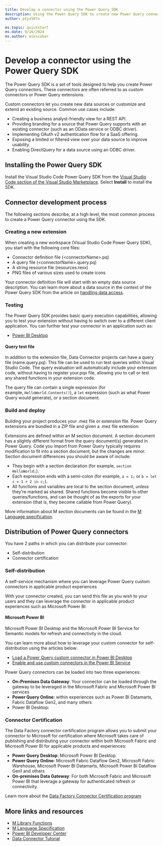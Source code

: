 ```yaml
---
title: Develop a connector using the Power Query SDK
description: Using the Power Query SDK to create new Power Query connectors
author: ptyx507x

ms.topic: quickstart
ms.date: 9/16/2024
ms.author: miescobar
---
```


# Develop a connector using the Power Query SDK

The Power Query SDK is a set of tools designed to help you create Power Query connectors. These connectors are often referred to as custom connectors or Power Query extensions.

Custom connectors let you create new data sources or customize and extend an existing source. Common use cases include:

* Creating a business analyst-friendly view for a REST API.
* Providing branding for a source that Power Query supports with an existing connector (such as an OData service or ODBC driver).
* Implementing OAuth v2 authentication flow for a SaaS offering.
* Exposing a limited or filtered view over your data source to improve usability.
* Enabling DirectQuery for a data source using an ODBC driver.

## Installing the Power Query SDK

Install the Visual Studio Code Power Query SDK from the [Visual Studio Code section of the Visual Studio Marketplace](https://aka.ms/powerquerysdk). Select **Install** to install the SDK.

## Connector development process

The following sections describe, at a high level, the most common process to create a Power Query connector using the SDK.

### Creating a new extension

When creating a new workspace (Visual Studio Code Power Query SDK), you start with the following core files:

* Connector definition file (\<connectorName>.pq)
* A query file (\<connectorName>.query.pq)
* A string resource file (resources.resx)
* PNG files of various sizes used to create icons

Your connector definition file will start with an empty data source description. You can learn more about a data source in the context of the Power Query SDK from the article on [handling data access](HandlingDataAccess.md#data-source-kind).

### Testing

The Power Query SDK provides basic query execution capabilities, allowing you to test your extension without having to switch over to a different client application. You can further test your connector in an application such as:

* [Power BI Desktop](power-bi/connect-data/desktop-connector-extensibility)

#### Query test file

In addition to the extension file, Data Connector projects can have a query file (name.query.pq). This file can be used to run test queries within Visual Studio Code. The query evaluation will automatically include your extension code, without having to register your.pqx file, allowing you to call or test any shared functions in your extension code.

The query file can contain a single expression (for example, `HelloWorld.Contents()`), a `let` expression (such as what Power Query would generate), or a section document.

### Build and deploy

Building your project produces your .mez file or extension file. Power Query extensions are bundled in a ZIP file and given a .mez file extension. 

Extensions are defined within an M section document. A section document has a slightly different format from the query document(s) generated in Power Query. Code you import from Power Query typically requires modification to fit into a section document, but the changes are minor. Section document differences you should be aware of include:

* They begin with a section declaration (for example, `section HelloWorld;`).
* Each expression ends with a semi-colon (for example, `a = 1;` or `b = let c = 1 + 2 in c;`).
* All functions and variables are local to the section document, unless they're marked as shared. Shared functions become visible to other queries/functions, and can be thought of as the exports for your extension (that is, they become callable from Power Query).

More information about M section documents can be found in the [M Language specification](/powerquery-m/m-spec-sections).

## Distribution of Power Query connectors

You have 2 paths in which you can distribute your connector:
* Self-distribution
* Connector certification

### Self-distribution

A self-service mechanism where you can leverage Power Query custom connectors in applicable product experiences

With your connector created, you can send this file as you wish to your users and they can leverage the connector in applicable product experiences such as Microsoft Power BI.

#### Microsoft Power BI
 Microsoft Power BI Desktop and the Microsoft Power BI Service for Semantic models for refresh and connectivity in the cloud.

You can learn more about how to leverage your custom connector for self-distribution using the articles below:
* [Load a Power Query custom connector in Power BI Desktop](https://learn.microsoft.com/power-bi/connect-data/desktop-connector-extensibility)
* [Enable and use custom connectors in the Power BI Service](https://learn.microsoft.com/power-bi/connect-data/service-gateway-custom-connectors)

Power Query connectors can be loaded into two three experiences:
* **On-Premises Data Gateway**: Your connector can be loaded through the gateway to be leveraged in the Microsoft Fabric and Microsoft Power BI services
* **Power Query Online**: within experiences such as Power BI Datamarts, Fabric Dataflow Gen2, and many others
* Power BI Desktop:

### Connector Certification

The Data Factory connector certification program allows you to submit your connector to Microsoft for certification where Microsoft takes care of publishing and distributing your connector within both Microsoft Fabric and Microsoft Power BI for applicable products and experiences:
* **Power Query Desktop**:  Microsoft Power BI Desktop.
* **Power Query Online**: Microsoft Fabric Dataflow Gen2, Microsoft Fabric Warehouse, Microsoft Power BI Datamarts, Microsoft Power BI Dataflow Gen1 and others
* **On-premises Data Gateway**: For both Microsoft Fabric and Microsoft Power BI that leverage a gateway for authenticated refresh or connectivity.

Learn more about the [Data Factory Connector Certification program](https://learn.microsoft.com/fabric/data-factory/connector-certification)

## More links and resources

* [M Library Functions](/powerquery-m/power-query-m-function-reference)
* [M Language Specification](/powerquery-m/power-query-m-language-specification)
* [Power BI Developer Center](https://powerbi.microsoft.com/developers/)
* [Data Connector Tutorial](samples/trippin/readme.md)

